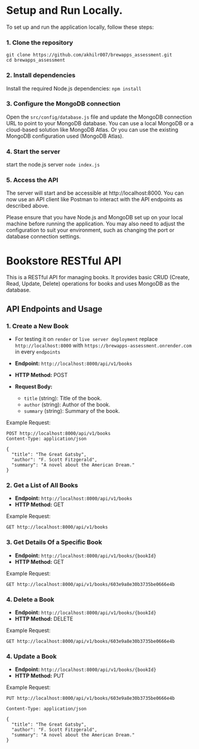 # Setup and Run Locally.

To set up and run the application locally, follow these steps:

### 1. Clone the repository

```
git clone https://github.com/akhilr007/brewapps_assessment.git
cd brewapps_assessment

```

### 2. Install dependencies

Install the required Node.js dependencies:
`npm install`

### 3. Configure the MongoDB connection

Open the `src/config/database.js` file and update the MongoDB connection URL to point to your MongoDB database. You can use a local MongoDB or a cloud-based solution like MongoDB Atlas.
Or you can use the existing MongoDB configuration used (MongoDB Atlas).

### 4. Start the server

start the node.js server
`node index.js`

### 5. Access the API

The server will start and be accessible at http://localhost:8000. You can now use an API client like Postman to interact with the API endpoints as described above.

Please ensure that you have Node.js and MongoDB set up on your local machine before running the application. You may also need to adjust the configuration to suit your environment, such as changing the port or database connection settings.

# Bookstore RESTful API

This is a RESTful API for managing books. It provides basic CRUD (Create, Read, Update, Delete) operations for books and uses MongoDB as the database.

## API Endpoints and Usage

### 1. Create a New Book

- For testing it on `render` or `live server deployment` replace `http://localhost:8000` with `https://brewapps-assessment.onrender.com` in every `endpoints`

- **Endpoint:** `http://localhost:8000/api/v1/books`
- **HTTP Method:** POST
- **Request Body:**
  - `title` (string): Title of the book.
  - `author` (string): Author of the book.
  - `summary` (string): Summary of the book.

Example Request:

```http
POST http://localhost:8000/api/v1/books
Content-Type: application/json

{
  "title": "The Great Gatsby",
  "author": "F. Scott Fitzgerald",
  "summary": "A novel about the American Dream."
}

```

### 2. Get a List of All Books

- **Endpoint:** `http://localhost:8000/api/v1/books`
- **HTTP Method:** GET

Example Request:

`GET http://localhost:8000/api/v1/books`

### 3. Get Details Of a Specific Book

- **Endpoint:** `http://localhost:8000/api/v1/books/{bookId}`
- **HTTP Method:** GET

Example Request:

`GET http://localhost:8000/api/v1/books/603e9a8e30b3735be0666e4b`

### 4. Delete a Book

- **Endpoint:** `http://localhost:8000/api/v1/books/{bookId}`
- **HTTP Method:** DELETE

Example Request:

`GET http://localhost:8000/api/v1/books/603e9a8e30b3735be0666e4b`

### 4. Update a Book

- **Endpoint:** `http://localhost:8000/api/v1/books/{bookId}`
- **HTTP Method:** PUT

Example Request:

`PUT http://localhost:8000/api/v1/books/603e9a8e30b3735be0666e4b`

```
Content-Type: application/json

{
  "title": "The Great Gatsby",
  "author": "F. Scott Fitzgerald",
  "summary": "A novel about the American Dream."
}

```
